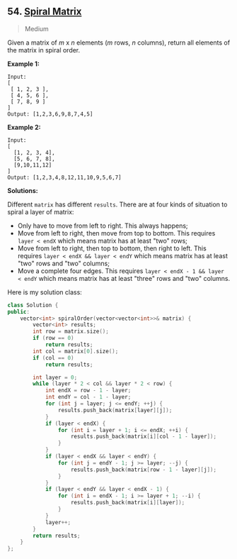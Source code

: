 ## 54. [Spiral Matrix](https://leetcode.com/problems/spiral-matrix/)

> Medium

Given a matrix of *m* x *n* elements (*m* rows, *n* columns), return all elements of the matrix in spiral order.

**Example 1:**

```
Input:
[
 [ 1, 2, 3 ],
 [ 4, 5, 6 ],
 [ 7, 8, 9 ]
]
Output: [1,2,3,6,9,8,7,4,5]
```

**Example 2:**

```
Input:
[
  [1, 2, 3, 4],
  [5, 6, 7, 8],
  [9,10,11,12]
]
Output: [1,2,3,4,8,12,11,10,9,5,6,7]
```



**Solutions:**

Different `matrix` has different `results`. There are at four kinds of situation to spiral a layer of matrix: 

- Only have to move from left to right. This always happens;
- Move from left to right, then move from top to bottom. This requires `layer < endX` which means matrix has at least "two" rows;
- Move from left to right, then top to bottom, then right to left. This requires `layer < endX && layer < endY` which means matrix has at least "two" rows and "two" columns;
- Move a complete four edges. This requires `layer < endX - 1 && layer < endY` which means matrix has at least "three" rows and "two" columns.

Here is my solution class:

```c++
class Solution {
public:
	vector<int> spiralOrder(vector<vector<int>>& matrix) {
		vector<int> results;
		int row = matrix.size();
		if (row == 0)
			return results;
		int col = matrix[0].size();
		if (col == 0)
			return results;

		int layer = 0;
		while (layer * 2 < col && layer * 2 < row) {
			int endX = row - 1 - layer;
			int endY = col - 1 - layer;
			for (int j = layer; j <= endY; ++j) {
				results.push_back(matrix[layer][j]);
			}
			if (layer < endX) {
				for (int i = layer + 1; i <= endX; ++i) {
					results.push_back(matrix[i][col - 1 - layer]);
				}
			}
			if (layer < endX && layer < endY) {
				for (int j = endY - 1; j >= layer; --j) {
					results.push_back(matrix[row - 1 - layer][j]);
				}
			}
			if (layer < endY && layer < endX - 1) {
				for (int i = endX - 1; i >= layer + 1; --i) {
					results.push_back(matrix[i][layer]);
				}
			}
			layer++;
		}
		return results;
	}
};
```

